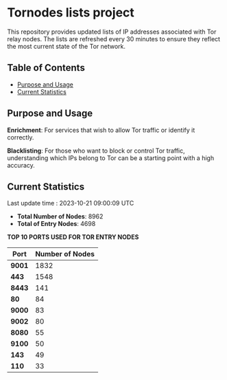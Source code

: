 # Tornodes lists project

This repository provides updated lists of IP addresses associated with Tor relay nodes. The lists are refreshed every 30 minutes to ensure they reflect the most current state of the Tor network.

## Table of Contents

- [Purpose and Usage](#purpose-and-usage)
- [Current Statistics](#current-statistics)


## Purpose and Usage

**Enrichment**: For services that wish to allow Tor traffic or identify it correctly.

**Blacklisting**: For those who want to block or control Tor traffic, understanding which IPs belong to Tor can be a starting point with a high accuracy.

## Current Statistics

Last update time : 2023-10-21 09:00:09 UTC

- **Total Number of Nodes**: 8962
- **Total of Entry Nodes**: 4698

**TOP 10 PORTS USED FOR TOR ENTRY NODES**

| **Port** | **Number of Nodes** |
|------|-----------------|
| **9001**   | 1832  |
| **443**   | 1548  |
| **8443**   | 141  |
| **80**   | 84  |
| **9000**   | 83  |
| **9002**   | 80  |
| **8080**   | 55  |
| **9100**   | 50  |
| **143**   | 49  |
| **110**   | 33  |

